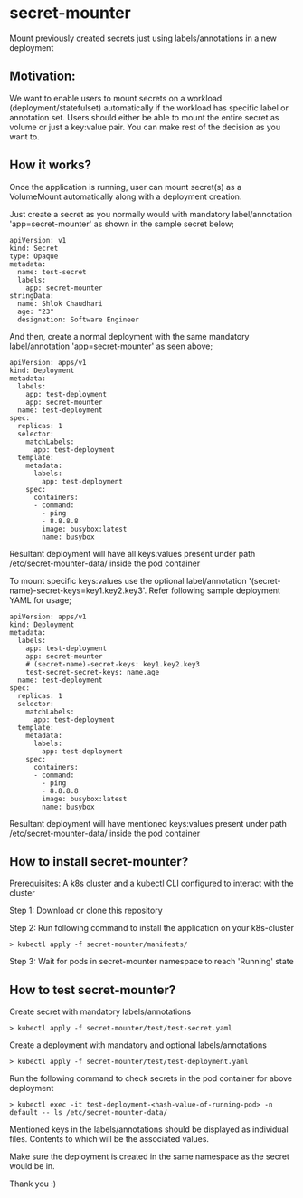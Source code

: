 # secret-mounter

Mount previously created secrets just using labels/annotations in a new deployment

## Motivation:

We want to enable users to mount secrets on a workload (deployment/statefulset) automatically if the workload has specific label or annotation set. Users should either be able to mount the entire secret as volume or just a key:value pair. You can make rest of the decision as you want to.

## How it works?

Once the application is running, user can mount secret(s) as a VolumeMount automatically along with a deployment creation.

Just create a secret as you normally would with mandatory label/annotation 'app=secret-mounter' as shown in the sample secret below;
``` {.sourceCode .bash}
apiVersion: v1
kind: Secret
type: Opaque
metadata:
  name: test-secret
  labels:
    app: secret-mounter
stringData:
  name: Shlok Chaudhari
  age: "23"
  designation: Software Engineer
```

And then, create a normal deployment with the same mandatory label/annotation 'app=secret-mounter' as seen above;
``` {.sourceCode .bash}
apiVersion: apps/v1
kind: Deployment
metadata:
  labels:
    app: test-deployment
    app: secret-mounter
  name: test-deployment
spec:
  replicas: 1
  selector:
    matchLabels:
      app: test-deployment
  template:
    metadata:
      labels:
        app: test-deployment
    spec:
      containers:
      - command:
        - ping
        - 8.8.8.8
        image: busybox:latest
        name: busybox
```
Resultant deployment will have all keys:values present under path /etc/secret-mounter-data/ inside the pod container

To mount specific keys:values use the optional label/annotation '(secret-name)-secret-keys=key1.key2.key3'. Refer following sample deployment YAML for usage;
``` {.sourceCode .bash}
apiVersion: apps/v1
kind: Deployment
metadata:
  labels:
    app: test-deployment
    app: secret-mounter
    # (secret-name)-secret-keys: key1.key2.key3
    test-secret-secret-keys: name.age
  name: test-deployment
spec:
  replicas: 1
  selector:
    matchLabels:
      app: test-deployment
  template:
    metadata:
      labels:
        app: test-deployment
    spec:
      containers:
      - command:
        - ping
        - 8.8.8.8
        image: busybox:latest
        name: busybox
```
Resultant deployment will have mentioned keys:values present under path /etc/secret-mounter-data/ inside the pod container

## How to install secret-mounter?

Prerequisites: A k8s cluster and a kubectl CLI configured to interact with the cluster

Step 1: Download or clone this repository

Step 2: Run following command to install the application on your k8s-cluster

``` {.sourceCode .bash}
> kubectl apply -f secret-mounter/manifests/
```

Step 3: Wait for pods in secret-mounter namespace to reach 'Running' state

## How to test secret-mounter?

Create secret with mandatory labels/annotations

``` {.sourceCode .bash}
> kubectl apply -f secret-mounter/test/test-secret.yaml
```

Create a deployment with mandatory and optional labels/annotations

``` {.sourceCode .bash}
> kubectl apply -f secret-mounter/test/test-deployment.yaml
```

Run the following command to check secrets in the pod container for above deployment

``` {.sourceCode .bash}
> kubectl exec -it test-deployment-<hash-value-of-running-pod> -n default -- ls /etc/secret-mounter-data/
```
Mentioned keys in the labels/annotations should be displayed as individual files. Contents to which will be the associated values.

Make sure the deployment is created in the same namespace as the secret would be in.

Thank you :)

